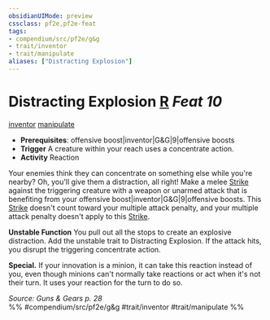 ```yaml
---
obsidianUIMode: preview
cssclass: pf2e,pf2e-feat
tags:
- compendium/src/pf2e/g&g
- trait/inventor
- trait/manipulate
aliases: ["Distracting Explosion"]
---
```

# Distracting Explosion  [R](chapter-9-playing-the-game.md#Actions "Reaction") *Feat 10*  
[inventor](Reference/Rules/Traits/inventor-g-g.md "Inventor Class Trait")  [manipulate](manipulate.md "Manipulate General Trait")  

- **Prerequisites**: offensive boost|inventor|G&G|9|offensive boosts
- **Trigger** A creature within your reach uses a concentrate action.
- **Activity** Reaction

Your enemies think they can concentrate on something else while you're nearby? Oh, you'll give them a distraction, all right! Make a melee [Strike](strike.md) against the triggering creature with a weapon or unarmed attack that is benefiting from your offensive boost|inventor|G&G|9|offensive boosts. This [Strike](strike.md) doesn't count toward your multiple attack penalty, and your multiple attack penalty doesn't apply to this [Strike](strike.md).

**Unstable Function** You pull out all the stops to create an explosive distraction. Add the unstable trait to Distracting Explosion. If the attack hits, you disrupt the triggering concentrate action.

**Special.** If your innovation is a minion, it can take this reaction instead of you, even though minions can't normally take reactions or act when it's not their turn. It uses your reaction for the turn to do so.

*Source: Guns & Gears p. 28*  
%% #compendium/src/pf2e/g&g #trait/inventor #trait/manipulate %%
